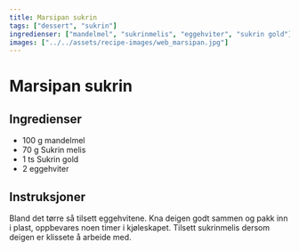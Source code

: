 ```yaml
---
title: Marsipan sukrin
tags: ["dessert", "sukrin"]
ingredienser: ["mandelmel", "sukrinmelis", "eggehviter", "sukrin gold"]
images: ["../../assets/recipe-images/web_marsipan.jpg"]
---
```


# Marsipan sukrin

## Ingredienser

- 100 g mandelmel
- 70 g Sukrin melis
- 1 ts Sukrin gold
- 2 eggehviter

## Instruksjoner

Bland det tørre så tilsett eggehvitene. Kna deigen godt sammen og pakk inn i plast, oppbevares noen timer i kjøleskapet. Tilsett sukrinmelis dersom deigen er klissete å arbeide med.
